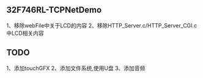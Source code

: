 ## 32F746RL-TCPNetDemo


1、移除webFile中关于LCD的内容
2、移除HTTP_Server.c/HTTP_Server_CGI.c中LCD相关内容


## TODO
1、添加touchGFX
2、添加文件系统,使用U盘
3、添加音频






















